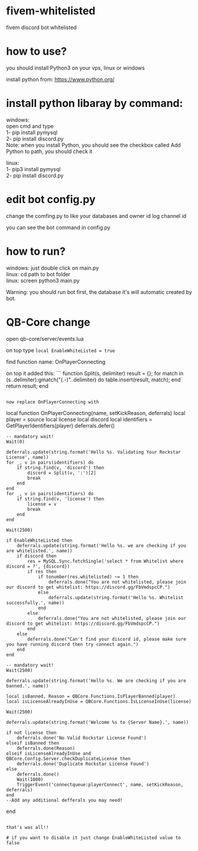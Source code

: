 # fivem-whitelisted
fivem discord bot whitelisted


# how to use?
you should install Python3 on your vps, linux or windows

install python from: https://www.python.org/

# install python libaray by command:
windows:<br />
open cmd and type<br />
1- pip install pymysql<br />
2- pip install discord.py<br />
Note: when you install Python, you should see the checkbox called Add Python to path, you should check it<br />


linux: <br />
1- pip3 install pymysql<br />
2- pip install discord.py<br />

# edit bot config.py
change the comfing.py to like your databases and owner id log channel id<br />

you can see the bot command in config.py<br />

# how to run?
windows: just double click on main.py<br />
linux: cd path to bot folder<br />
linux: screen python3 main.py<br />

Warning: you should run bot first, the database it's will automatic created by bot.<br />
# QB-Core change
open qb-core/server/events.lua

on top type ```local EnableWhiteListed = true```

find function name: OnPlayerConnecting

on top it added this: ```
function Split(s, delimiter)
    result = {};
    for match in (s..delimiter):gmatch("(.-)"..delimiter) do
        table.insert(result, match);
    end
    return result;
end
```

now replace OnPlayerConnecting with
```
local function OnPlayerConnecting(name, setKickReason, deferrals)
    local player = source
    local license
    local discord
    local identifiers = GetPlayerIdentifiers(player)
    deferrals.defer()

    -- mandatory wait!
    Wait(0)

    deferrals.update(string.format('Hello %s. Validating Your Rockstar License', name))
    for _, v in pairs(identifiers) do
        if string.find(v, 'discord') then
            discord = Split(v, ':')[2]
            break
        end
    end
    for _, v in pairs(identifiers) do
        if string.find(v, 'license') then
            license = v
            break
        end
    end

    Wait(2500)

    if EnableWhiteListed then
        deferrals.update(string.format('Hello %s. we are checking if you are whitelisted.', name))
        if discord then
            res = MySQL.Sync.fetchSingle('select * from Whitelist where discord = ?', {discord})
            if res then
                if tonumber(res.whitelisted) ~= 1 then
                    deferrals.done("You are not whitelisted, please join our discord to get whitelist: https://discord.gg/FbVmdspcCP.")
                else
                    deferrals.update(string.format('Hello %s. Whitelist successfully.', name))
                end
            else
                deferrals.done("You are not whitelisted, please join our discord to get whitelist: https://discord.gg/FbVmdspcCP.")
            end
        else
            deferrals.done("Can't find your discord id, please make sure you have running discord then try connect again.")
        end
    end

    -- mandatory wait!
    Wait(2500)

    deferrals.update(string.format('Hello %s. We are checking if you are banned.', name))

    local isBanned, Reason = QBCore.Functions.IsPlayerBanned(player)
    local isLicenseAlreadyInUse = QBCore.Functions.IsLicenseInUse(license)

    Wait(2500)

    deferrals.update(string.format('Welcome %s to {Server Name}.', name))

    if not license then
        deferrals.done('No Valid Rockstar License Found')
    elseif isBanned then
        deferrals.done(Reason)
    elseif isLicenseAlreadyInUse and QBCore.Config.Server.checkDuplicateLicense then
        deferrals.done('Duplicate Rockstar License Found')
    else
        deferrals.done()
        Wait(1000)
        TriggerEvent('connectqueue:playerConnect', name, setKickReason, deferrals)
    end
    --Add any additional defferals you may need!
end

```

that's was all!!

# if you want to disable it just change EnableWhiteListed value to false
